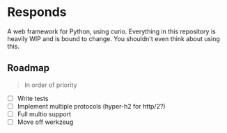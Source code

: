 # Responds
A web framework for Python, using curio.
Everything in this repository is heavily WIP and
is bound to change. You shouldn't even think about
using this.

## Roadmap
> In order of priority
- [ ] Write tests
- [ ] Implement multiple protocols (hyper-h2 for http/2?)
- [ ] Full multio support
- [ ] Move off werkzeug
